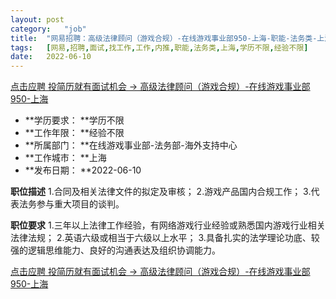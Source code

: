 ```yaml
---
layout:	post
category:	"job"
title:	"网易招聘：高级法律顾问（游戏合规）-在线游戏事业部950-上海-职能-法务类-上海学历不限经验不限"
tags:	[网易,招聘,面试,找工作,工作,内推,职能,法务类,上海,学历不限,经验不限]
date:	2022-06-10
---
```


[点击应聘 投简历就有面试机会 -> 高级法律顾问（游戏合规）-在线游戏事业部950-上海](http://mobile.bole.netease.com/bole/boleDetail?id=38843&employeeId=346f03c3cda5f04c&key=all)



- **学历要求： **学历不限
- **工作年限： **经验不限
- **所属部门： **在线游戏事业部-法务部-海外支持中心
- **工作城市： **上海
- **发布日期： **2022-06-10



**职位描述**
1.合同及相关法律文件的拟定及审核； 
2.游戏产品国内合规工作；
3.代表法务参与重大项目的谈判。



**职位要求**
1.三年以上法律工作经验，有网络游戏行业经验或熟悉国内游戏行业相关法律法规；
2.英语六级或相当于六级以上水平；
3.具备扎实的法学理论功底、较强的逻辑思维能力、良好的沟通表达及组织协调能力。



[点击应聘 投简历就有面试机会 -> 高级法律顾问（游戏合规）-在线游戏事业部950-上海](http://mobile.bole.netease.com/bole/boleDetail?id=38843&employeeId=346f03c3cda5f04c&key=all)